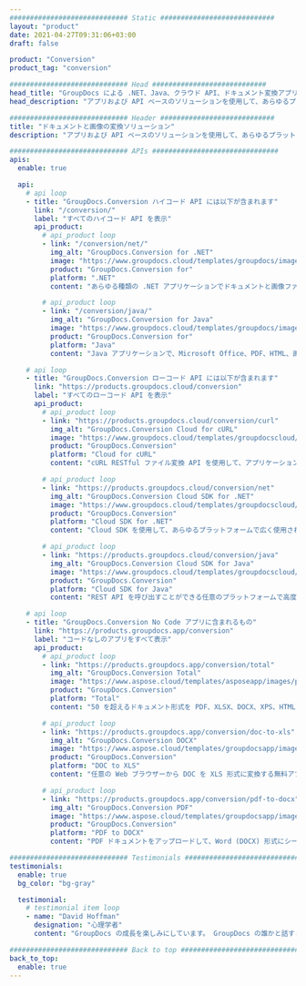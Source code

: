 ```yaml
---
############################# Static ############################
layout: "product"
date: 2021-04-27T09:31:06+03:00
draft: false

product: "Conversion"
product_tag: "conversion"

############################# Head ############################
head_title: "GroupDocs による .NET、Java、クラウド API、ドキュメント変換アプリ"
head_description: "アプリおよび API ベースのソリューションを使用して、あらゆるプラットフォームで一般的なドキュメントおよび画像ファイル形式を変換します。"

############################# Header ############################
title: "ドキュメントと画像の変換ソリューション"
description: "アプリおよび API ベースのソリューションを使用して、あらゆるプラットフォームで一般的なドキュメントおよび画像ファイル形式を変換します。"

############################# APIs ###############################
apis:
  enable: true

  api:
    # api loop
    - title: "GroupDocs.Conversion ハイコード API には以下が含まれます"
      link: "/conversion/"
      label: "すべてのハイコード API を表示"
      api_product:
        # api_product loop
        - link: "/conversion/net/"
          img_alt: "GroupDocs.Conversion for .NET"
          image: "https://www.groupdocs.cloud/templates/groupdocs/images/product-logos/groupdocs-conversion-net.png"
          product: "GroupDocs.Conversion for"
          platform: ".NET"
          content: "あらゆる種類の .NET アプリケーションでドキュメントと画像ファイル形式を正確に変換するためのネイティブ .NET API。変換中の画像透かしの追加をサポートします。"

        # api_product loop
        - link: "/conversion/java/"
          img_alt: "GroupDocs.Conversion for Java"
          image: "https://www.groupdocs.cloud/templates/groupdocs/images/product-logos/groupdocs-conversion-java.png"
          product: "GroupDocs.Conversion for"
          platform: "Java"
          content: "Java アプリケーションで、Microsoft Office、PDF、HTML、画像など、業界標準のすべてのドキュメント フォーマット間で簡単に変換できるようにします。"

    # api loop
    - title: "GroupDocs.Conversion ローコード API には以下が含まれます"
      link: "https://products.groupdocs.cloud/conversion"
      label: "すべてのローコード API を表示"
      api_product:
        # api_product loop
        - link: "https://products.groupdocs.cloud/conversion/curl"
          img_alt: "GroupDocs.Conversion Cloud for cURL"
          image: "https://www.groupdocs.cloud/templates/groupdocscloud/images/sdk/272x272/groupdocs_conversion-for-curl.png"
          product: "GroupDocs.Conversion"
          platform: "Cloud for cURL"
          content: "cURL RESTful ファイル変換 API を使用して、アプリケーションで Microsoft Office、PDF、E メール、プロジェクト、HTML、およびその他の一般的なファイル形式を簡単に変換できます。"

        # api_product loop
        - link: "https://products.groupdocs.cloud/conversion/net"
          img_alt: "GroupDocs.Conversion Cloud SDK for .NET"
          image: "https://www.groupdocs.cloud/templates/groupdocscloud/images/sdk/272x272/groupdocs_conversion-for-net.png"
          product: "GroupDocs.Conversion"
          platform: "Cloud SDK for .NET"
          content: "Cloud SDK を使用して、あらゆるプラットフォームで広く使用されているファイル形式との間でドキュメントを正確にレンダリングする .NET Document Viewer REST API。"

        # api_product loop
        - link: "https://products.groupdocs.cloud/conversion/java"
          img_alt: "GroupDocs.Conversion Cloud SDK for Java"
          image: "https://www.groupdocs.cloud/templates/groupdocscloud/images/sdk/272x272/groupdocs_conversion-for-java.png"
          product: "GroupDocs.Conversion"
          platform: "Cloud SDK for Java"
          content: "REST API を呼び出すことができる任意のプラットフォームで高度なドキュメント変換機能を使用して、クラウドベースの Java アプリケーションを強化します。"

    # api loop
    - title: "GroupDocs.Conversion No Code アプリに含まれるもの"
      link: "https://products.groupdocs.app/conversion"
      label: "コードなしのアプリをすべて表示"
      api_product:
        # api_product loop
        - link: "https://products.groupdocs.app/conversion/total"
          img_alt: "GroupDocs.Conversion Total"
          image: "https://www.aspose.cloud/templates/asposeapp/images/products/logo/aspose_conversion-app.png"
          product: "GroupDocs.Conversion"
          platform: "Total"
          content: "50 を超えるドキュメント形式を PDF、XLSX、DOCX、XPS、HTML などに変換します。"

        # api_product loop
        - link: "https://products.groupdocs.app/conversion/doc-to-xls"
          img_alt: "GroupDocs.Conversion DOCX"
          image: "https://www.aspose.cloud/templates/groupdocsapp/images/products/logo/groupdocs_words-app.png"
          product: "GroupDocs.Conversion"
          platform: "DOC to XLS"
          content: "任意の Web ブラウザーから DOC を XLS 形式に変換する無料アプリ。"

        # api_product loop
        - link: "https://products.groupdocs.app/conversion/pdf-to-docx"
          img_alt: "GroupDocs.Conversion PDF"
          image: "https://www.aspose.cloud/templates/groupdocsapp/images/products/logo/groupdocs_pdf-app.png"
          product: "GroupDocs.Conversion"
          platform: "PDF to DOCX"
          content: "PDF ドキュメントをアップロードして、Word (DOCX) 形式にシームレスに変換します。"

############################# Testimonials ###############################
testimonials:
  enable: true
  bg_color: "bg-gray"

  testimonial:
    # testimonial item loop
    - name: "David Hoffman"
      designation: "心理学者"
      content: "GroupDocs の成長を楽しみにしています。 GroupDocs の誰かと話すと、誰かが耳を傾け、物事を実現していることを保証できます。"

############################# Back to top ###############################
back_to_top:
  enable: true
---
```

